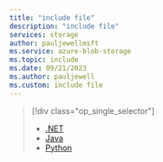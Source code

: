 ```yaml
---
title: "include file"
description: "include file"
services: storage
author: pauljewellmsft
ms.service: azure-blob-storage
ms.topic: include
ms.date: 09/21/2023
ms.author: pauljewell
ms.custom: include file
---
```


> [!div class="op_single_selector"]
>
> - [.NET](../../articles/storage/blobs/storage-blob-user-delegation-sas-create-dotnet.md)
> - [Java](../../articles/storage/blobs/storage-blob-user-delegation-sas-create-java.md)
> - [Python](../../articles/storage/blobs/storage-blob-user-delegation-sas-create-python.md)